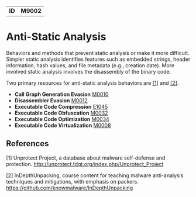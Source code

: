 |||
|--|-----|
|**ID**|**M9002**|

# Anti-Static Analysis
Behaviors and methods that prevent static analysis or make it more difficult. Simpler static analysis identifies features such as embedded strings, header information, hash values, and file metadata (e.g., creation date). More involved static analysis involves the disassembly of the binary code.

Two primary resources for anti-static analysis behaviors are [[1]](#1) and [[2]](#2).

* **Call Graph Generation Evasion** [M0010](https://github.com/MBCProject/mbc-markdown/blob/master/anti-static-analysis/evade-call-graph.md)
* **Disassembler Evasion** [M0012](https://github.com/MBCProject/mbc-markdown/blob/master/anti-static-analysis/evade-disassembler.md)
* **Executable Code Compression** [E1045](https://github.com/MBCProject/mbc-markdown/blob/master/anti-static-analysis/exe-code-compression.md)
* **Executable Code Obfuscation** [M0032](https://github.com/MBCProject/mbc-markdown/blob/master/anti-static-analysis/exe-code-obfuscate.md)
* **Executable Code Optimization** [M0034](https://github.com/MBCProject/mbc-markdown/blob/master/anti-static-analysis/exe-code-optimize.md)
* **Executable Code Virtualization** [M0008](https://github.com/MBCProject/mbc-markdown/blob/master/anti-static-analysis/exe-code-virtualize.md)


References
----------
<a name="1">[1]</a> Unprotect Project, a database about malware self-defense and protection. http://unprotect.tdgt.org/index.php/Unprotect_Project

<a name="2">[2]</a> InDepthUnpacking, course content for teaching malware anti-analysis techniques and mitigations, with emphasis on packers. https://github.com/knowmalware/InDepthUnpacking